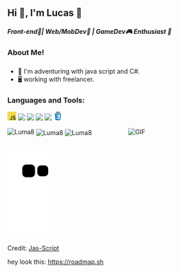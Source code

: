 ## Hi 👋, I'm  Lucas 🐧

##### Front-end🚩| Web/MobDev👥 | GameDev🎮 Enthusiast 👻
### About Me!
##### 
* 👾 I'm adventuring with java script and C#.
* 🖥 working with freelancer.
##### 
### Languages and Tools:
<code><img height="20" src="https://raw.githubusercontent.com/github/explore/80688e429a7d4ef2fca1e82350fe8e3517d3494d/topics/javascript/javascript.png"></code>
<code><img height="20" src="https://e7.pngegg.com/pngimages/340/226/png-clipart-purple-and-white-logo-c-computer-programming-software-development-programmer-marklogic-coder-miscellaneous-purple.png"></code>
<code><img height="20" src="https://upload.wikimedia.org/wikipedia/commons/thumb/a/a7/React-icon.svg/1280px-React-icon.svg.png"></code>
<code><img height="20" src="https://vuejs.org/images/logo.png"></code>
<code><img height="20" src="https://image.flaticon.com/icons/png/512/919/919827.png"></code>
<code><img height="20" src="https://raw.githubusercontent.com/github/explore/6c6508f34230f0ac0d49e847a326429eefbfc030/topics/css/css.png"></code>



<img align="right" alt="GIF" width="231" height="219"  src="https://i.pinimg.com/originals/80/21/74/8021744fc275101ed9a4b75ace41f168.gif" />



<img src="https://github-readme-stats.vercel.app/api?username=Luma8&show_icons=true&hide_border=true&count_private=true&theme=shades-of-purple&icon_color=fad000" alt="Luma8">
<img align="center" src="https://github-readme-streak-stats.herokuapp.com/?user=Luma8&count_private=true&theme=radical" alt="Luma8" />
<img align="center" width=500 src="https://github-readme-stats.vercel.app/api/top-langs/?username=Luma8&count_private=true&theme=radical" alt="Luma8" />

![Snake animation](https://github.com/rafaballerini/rafaballerini/blob/output/github-contribution-grid-snake.svg)
----
Credit: [Jas-Script](https://github.com/Jas-Script)

hey look this: https://roadmap.sh


<!--
**Luma8/Luma8** is a ✨ _special_ ✨ repository because its `README.md` (this file) appears on your GitHub profile.

Here are some ideas to get you started:

- 🔭 I’m currently working on ...
- 🌱 I’m currently learning ...
- 👯 I’m looking to collaborate on ...
- 🤔 I’m looking for help with ...
- 💬 Ask me about ...
- 📫 How to reach me: ...
- 😄 Pronouns: ...
- ⚡ Fun fact: ...
-->
